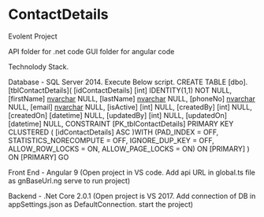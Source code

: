 # ContactDetails
Evolent Project


API folder for .net code
GUI folder for angular code

Technolody Stack.

Database - SQL Server 2014.
Execute Below script.
CREATE TABLE [dbo].[tblContactDetails](
	[idContactDetails] [int] IDENTITY(1,1) NOT NULL,
	[firstName] [nvarchar](50) NULL,
	[lastName] [nvarchar](50) NULL,
	[phoneNo] [nvarchar](50) NULL,
	[email] [nvarchar](50) NULL,
	[isActive] [int] NULL,
	[createdBy] [int] NULL,
	[createdOn] [datetime] NULL,
	[updatedBy] [int] NULL,
	[updatedOn] [datetime] NULL,
 CONSTRAINT [PK_tblContactDetails] PRIMARY KEY CLUSTERED 
(
	[idContactDetails] ASC
)WITH (PAD_INDEX = OFF, STATISTICS_NORECOMPUTE = OFF, IGNORE_DUP_KEY = OFF, ALLOW_ROW_LOCKS = ON, ALLOW_PAGE_LOCKS = ON) ON [PRIMARY]
) ON [PRIMARY]
GO


Front End - Angular 9 (Open project in VS code. Add api URL in global.ts file as gnBaseUrl.ng serve to run project)

Backend - .Net Core 2.0.1  (Open project is VS 2017. Add connection of DB in appSettings.json as DefaultConnection. start the project) 
